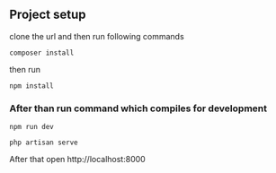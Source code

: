 ## Project setup

clone the url and then run following commands

```
composer install
```

then run

```
npm install
```

### After than run command which compiles  for development

```
npm run dev
```

```
php artisan serve
```

After that open http://localhost:8000
